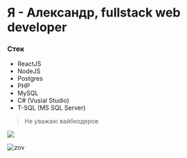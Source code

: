# Я - Александр, fullstack web developer

### Стек
- ReactJS 
- NodeJS
- Postgres
- PHP
- MySQL
- C# (Vusial Studio)
- T-SQL (MS SQL Server)

> Не уважаю вайбкодеров

![](https://komarev.com/ghpvc/?username=kaurcev)

![zov]([http://url/to/img.png](https://github.com/kaurcev/kaurcev/blob/main/no-no.gif?raw=true))
